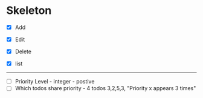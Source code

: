 # Skeleton

- [x] Add
- [x] Edit
- [x] Delete
- [x] list


------------

- [ ] Priority Level - integer - postive
- [ ] Which todos share priority - 4 todos 3,2,5,3, "Priority x appears 3 times"